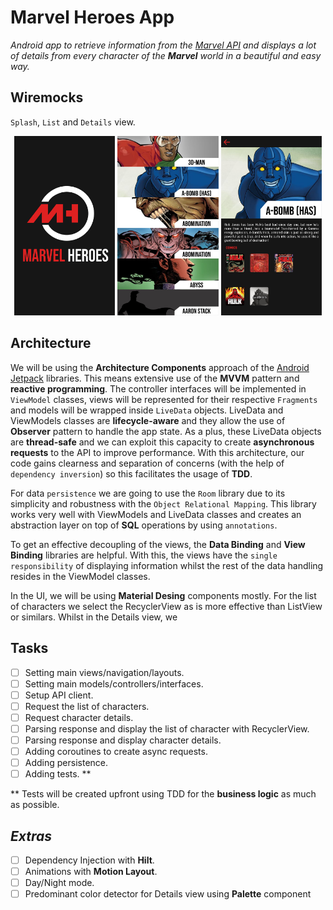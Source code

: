 # **Marvel Heroes App**

*Android app to retrieve information from the [Marvel API](https://developer.marvel.com/) and displays a lot of details from every character of the **Marvel** world in a beautiful and easy way.*

## Wiremocks

`Splash`, `List` and `Details` view.

<p align="center">
<img src="images/wiremock_splash.jpg" width="32%">
<img src="images/wiremock_list.jpg" width="32%">
<img src="images/wiremock_details.jpg" width="32%">
</p>


## Architecture

We will be using the **Architecture Components** approach of the [Android Jetpack](https://developer.android.com/jetpack/) libraries. This means extensive use of the **MVVM** pattern and **reactive programming**. The controller interfaces will be implemented in `ViewModel` classes, views will be represented for their respective `Fragments` and models will be wrapped inside `LiveData` objects. LiveData and ViewModels classes are **lifecycle-aware** and they allow the use of **Observer** pattern to handle the app state.  As a plus, these LiveData objects are **thread-safe** and we can exploit this capacity to create **asynchronous requests** to the API to improve performance. With this architecture, our code gains clearness and separation of concerns (with the help of `dependency inversion`) so this facilitates the usage of **TDD**.

For data `persistence` we are going to use the `Room` library due to its simplicity and robustness with the `Object Relational Mapping`. This library works very well with ViewModels and LiveData classes and creates an abstraction layer on top of **SQL** operations by using `annotations`.

To get an effective decoupling of the views, the **Data Binding** and **View Binding** libraries are helpful. With this, the views have the `single responsibility` of displaying information whilst the rest of the data handling resides in the ViewModel classes.

In the UI, we will be using **Material Desing** components mostly. For the list of characters we select the RecyclerView as is more effective than ListView or similars. Whilst in the Details view, we 

## Tasks

- [ ] Setting main views/navigation/layouts.
- [ ] Setting main models/controllers/interfaces.
- [ ] Setup API client.
- [ ] Request the list of characters.
- [ ] Request character details.
- [ ] Parsing response and display the list of character with RecyclerView.
- [ ] Parsing response and display character details.
- [ ] Adding coroutines to create async requests.
- [ ] Adding persistence.
- [ ] Adding tests. **

** Tests will be created upfront using TDD for the **business logic** as much as possible.

## *Extras*

- [ ] Dependency Injection with **Hilt**.
- [ ] Animations with **Motion Layout**.
- [ ] Day/Night mode.
- [ ] Predominant color detector for Details view using **Palette** component
